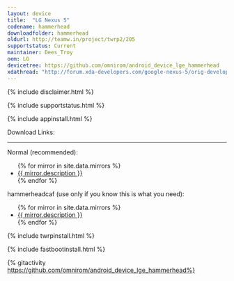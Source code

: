 ```yaml
---
layout: device
title:  "LG Nexus 5"
codename: hammerhead
downloadfolder: hammerhead
oldurl: http://teamw.in/project/twrp2/205
supportstatus: Current
maintainer: Dees_Troy
oem: LG
devicetree: https://github.com/omnirom/android_device_lge_hammerhead
xdathread: "http://forum.xda-developers.com/google-nexus-5/orig-development/recovery-twrp-2-7-1-0-touch-recovery-t2511507"
---
```


{% include disclaimer.html %}

{% include supportstatus.html %}

{% include appinstall.html %}

<div class='page-heading'>Download Links:</div>
<hr />
<p class="text">Normal (recommended):</p>
<ul>
{% for mirror in site.data.mirrors %}
  <li>
    <a href="{{ mirror.baseurl }}hammerhead">
      {{ mirror.description }}
    </a>
  </li>
{% endfor %}
</ul>
<p class="text">hammerheadcaf (use only if you know this is what you need):</p>
<ul>
{% for mirror in site.data.mirrors %}
  <li>
    <a href="{{ mirror.baseurl }}hammerheadcaf">
      {{ mirror.description }}
    </a>
  </li>
{% endfor %}
</ul>

{% include twrpinstall.html %}

{% include fastbootinstall.html %}

{% gitactivity  https://github.com/omnirom/android_device_lge_hammerhead%}
